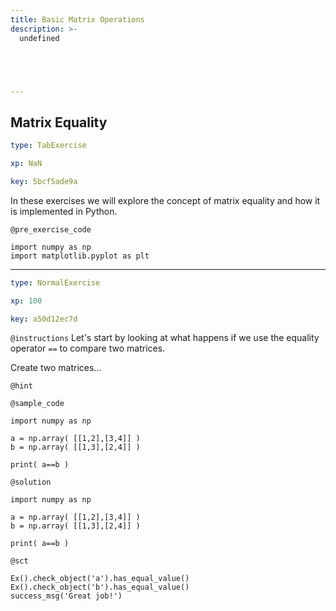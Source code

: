 ```yaml
---
title: Basic Matrix Operations
description: >-
  undefined





---
```

## Matrix Equality

```yaml
type: TabExercise

xp: NaN

key: 5bcf5ade9a
```

In these exercises we will explore the concept of matrix equality and how it is implemented in Python.



`@pre_exercise_code`
```{undefined}
import numpy as np
import matplotlib.pyplot as plt
```







***




```yaml
type: NormalExercise

xp: 100

key: a50d12ec7d
```


`@instructions`
Let's start by looking at what happens if we use the equality operator ``==`` to compare two matrices.

Create two matrices...


`@hint`



`@sample_code`
```{undefined}
import numpy as np

a = np.array( [[1,2],[3,4]] )
b = np.array( [[1,3],[2,4]] )

print( a==b )

```
`@solution`
```{undefined}
import numpy as np

a = np.array( [[1,2],[3,4]] )
b = np.array( [[1,3],[2,4]] )

print( a==b )
```

`@sct`
```{undefined}
Ex().check_object('a').has_equal_value()
Ex().check_object('b').has_equal_value()
success_msg('Great job!')
```












